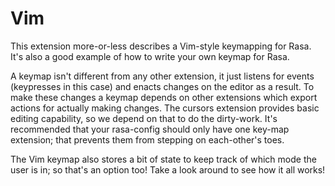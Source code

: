 Vim
===

This extension more-or-less describes a Vim-style keymapping for Rasa. It's
also a good example of how to write your own keymap for Rasa.

A keymap isn't different from any other extension, it just listens for events
(keypresses in this case) and enacts changes on the editor as a result. To make
these changes a keymap depends on other extensions which export actions for
actually making changes. The cursors extension provides basic editing
capability, so we depend on that to do the dirty-work. It's recommended that
your rasa-config should only have one key-map extension; that prevents them
from stepping on each-other's toes.

The Vim keymap also stores a bit of state to keep track of which mode the user
is in; so that's an option too! Take a look around to see how it all works!
